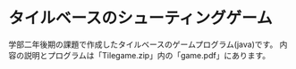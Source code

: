 # タイルベースのシューティングゲーム
学部二年後期の課題で作成したタイルベースのゲームプログラム(java)です。
内容の説明とプログラムは「Tilegame.zip」内の「game.pdf」にあります。
